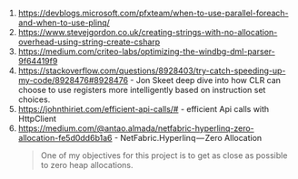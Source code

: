 1. https://devblogs.microsoft.com/pfxteam/when-to-use-parallel-foreach-and-when-to-use-plinq/
2. https://www.stevejgordon.co.uk/creating-strings-with-no-allocation-overhead-using-string-create-csharp
3. https://medium.com/criteo-labs/optimizing-the-windbg-dml-parser-9f64419f9
4. https://stackoverflow.com/questions/8928403/try-catch-speeding-up-my-code/8928476#8928476 - Jon Skeet deep dive into how CLR can choose to use registers more intelligently based on instruction set choices.
5. https://johnthiriet.com/efficient-api-calls/# - efficient Api calls with HttpClient
6. https://medium.com/@antao.almada/netfabric-hyperlinq-zero-allocation-fe5d0dd6b1a6 - NetFabric.Hyperlinq — Zero Allocation
    > One of my objectives for this project is to get as close as possible to zero heap allocations.
